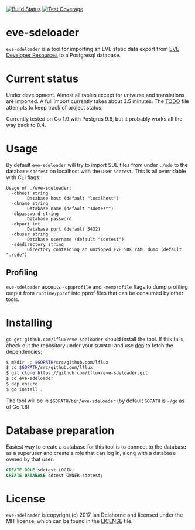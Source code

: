 [![Build Status](https://travis-ci.org/lflux/eve-sdeloader.svg?branch=master)](https://travis-ci.org/lflux/eve-sdeloader)
[![Test Coverage](https://codeclimate.com/github/lflux/eve-sdeloader/badges/coverage.svg)](https://codeclimate.com/github/lflux/eve-sdeloader/coverage)

# eve-sdeloader

`eve-sdeloader` is a tool for importing an EVE static data export from [EVE Developer Resources](https://developers.eveonline.com/resource/resources) to a Postgresql database. 

# Current status

Under development. Almost all tables except for universe and translations are imported. A full import currently takes about 3.5 minutes. The [TODO](TODO.md) file attempts to keep track of project status.

Currently tested on Go 1.9 with Postgres 9.6, but it probably works all the way back to 8.4.

# Usage

By default `eve-sdeloader` will try to import SDE files from under `./sde` to the database `sdetest` on localhost with the user `sdetest`. This is all overridable with CLI flags:

```
Usage of ./eve-sdeloader:
  -dbhost string
    	Database host (default "localhost")
  -dbname string
    	Database name (default "sdetest")
  -dbpassword string
    	Database password
  -dbport int
    	Database port (default 5432)
  -dbuser string
    	Database username (default "sdetest")
  -sdedirectory string
    	Directory containing an unzipped EVE SDE YAML dump (default "./sde")
```

## Profiling

`eve-sdeloader` accepts `-cpuprofile` and `-memprofile` flags to dump profiling
output from `runtime/pprof` into pprof files that can be consumed by other
tools.

# Installing 

`go get github.com/lflux/eve-sdeloader` should install the tool. If this fails, check out the repository under your `$GOPATH` and use [dep](https://github.com/golang/dep) to fetch the dependencies:

```bash
$ mkdir -p $GOPATH/src/github.com/lflux
$ cd $GOPATH/src/github.com/lflux
$ git clone https://github.com/lflux/eve-sdeloader.git
$ cd eve-sdeloader
$ dep ensure
$ go install .
```

The tool will be in `$GOPATH/bin/eve-sdeloader` (by default `GOPATH` is `~/go` as of Go 1.8)

# Database preparation

Easiest way to create a database for this tool is to connect to the database as a superuser and create a role that can log in, along with a database owned by that user:

```sql
CREATE ROLE sdetest LOGIN;
CREATE DATABASE sdtest OWNER sdetest;
```

# License

`eve-sdeloader` is copyright (c) 2017 Ian Delahorne and licensed under the MIT license, which can be found in the [LICENSE](LICENSE) file.
